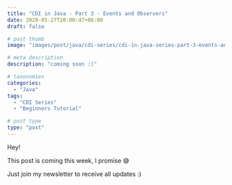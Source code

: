 ```yaml
---
title: "CDI in Java - Part 3 - Events and Observers"
date: 2020-05-27T20:00:47+06:00
draft: false

# post thumb
image: "images/post/java/cdi-series/cdi-in-java-series-part-3-events-and-observers.png"

# meta description
description: "coming soon :)"

# taxonomies
categories: 
  - "Java"
tags:
  - "CDI Series"
  - "Beginners Tutorial"

# post type
type: "post"
---
```


Hey!

This post is coming this week, I promise 😅

Just join my newsletter to receive all updates :)